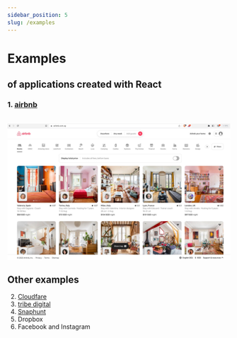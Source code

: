 ```yaml
---
sidebar_position: 5
slug: /examples
---
```


# Examples

## of applications created with React

### 1. [airbnb](https://www.airbnb.com.sg/)

&nbsp;&nbsp;&nbsp;&nbsp;&nbsp;&nbsp;![airbnb](./background/assets/airbnb-example.jpg)

## Other examples

2. [Cloudfare](https://www.cloudflare.com/)
3. [tribe digital](https://tribe.digital/insights)
4. [Snaphunt](https://snaphunt.com/)
5. Dropbox
6. Facebook and Instagram
